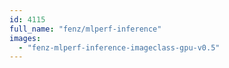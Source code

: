 ```yaml
---
id: 4115
full_name: "fenz/mlperf-inference"
images: 
  - "fenz-mlperf-inference-imageclass-gpu-v0.5"
---
```


